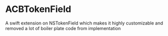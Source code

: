 # ACBTokenField
A swift extension on NSTokenField which makes it highly customizable and removed a lot of boiler plate code from implementation
